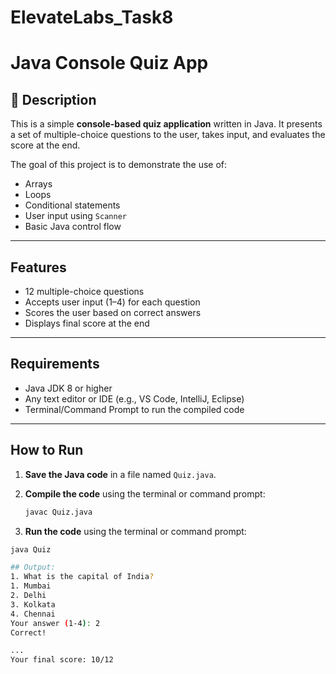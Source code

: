 # ElevateLabs_Task8
# Java Console Quiz App

## 📝 Description

This is a simple **console-based quiz application** written in Java. It presents a set of multiple-choice questions to the user, takes input, and evaluates the score at the end.

The goal of this project is to demonstrate the use of:
- Arrays
- Loops
- Conditional statements
- User input using `Scanner`
- Basic Java control flow

---

##  Features

- 12 multiple-choice questions
- Accepts user input (1–4) for each question
- Scores the user based on correct answers
- Displays final score at the end

---

##  Requirements

- Java JDK 8 or higher
- Any text editor or IDE (e.g., VS Code, IntelliJ, Eclipse)
- Terminal/Command Prompt to run the compiled code

---

## How to Run

1. **Save the Java code** in a file named `Quiz.java`.

2. **Compile the code** using the terminal or command prompt:
   ```bash
   javac Quiz.java
 2. **Run the code** using the terminal or command prompt:
   ```bash
   java Quiz

 ## Output:
1. What is the capital of India?
1. Mumbai
2. Delhi
3. Kolkata
4. Chennai
Your answer (1-4): 2
Correct!

...
Your final score: 10/12


